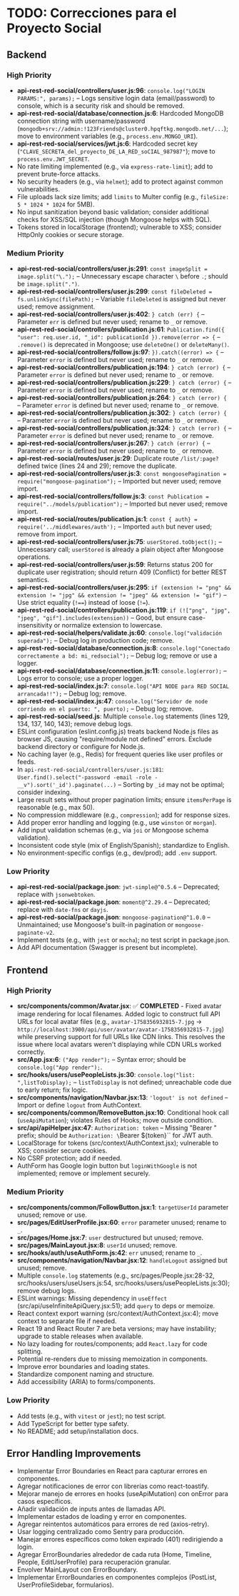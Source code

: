 # TODO: Correcciones para el Proyecto Social

## Backend

### High Priority
- **api-rest-red-social/controllers/user.js:96**: `console.log("LOGIN PARAMS:", params);` – Logs sensitive login data (email/password) to console, which is a security risk and should be removed.
- **api-rest-red-social/database/connection.js:6**: Hardcoded MongoDB connection string with username/password (`mongodb+srv://admin:!123Friends@cluster0.hpqftkg.mongodb.net/...`); move to environment variables (e.g., `process.env.MONGO_URI`).
- **api-rest-red-social/services/jwt.js:6**: Hardcoded secret key (`"CLAVE_SECRETA_del_proyecto_DE_LA_RED_soCIAL_987987"`); move to `process.env.JWT_SECRET`.
- No rate limiting implemented (e.g., via `express-rate-limit`); add to prevent brute-force attacks.
- No security headers (e.g., via `helmet`); add to protect against common vulnerabilities.
- File uploads lack size limits; add `limits` to Multer config (e.g., `fileSize: 5 * 1024 * 1024` for 5MB).
- No input sanitization beyond basic validation; consider additional checks for XSS/SQL injection (though Mongoose helps with SQL).
- Tokens stored in localStorage (frontend); vulnerable to XSS; consider HttpOnly cookies or secure storage.

### Medium Priority
- **api-rest-red-social/controllers/user.js:291**: `const imageSplit = image.split("\.");` – Unnecessary escape character `\` before `.`; should be `image.split(".")`.
- **api-rest-red-social/controllers/user.js:299**: `const fileDeleted = fs.unlinkSync(filePath);` – Variable `fileDeleted` is assigned but never used; remove assignment.
- **api-rest-red-social/controllers/user.js:402**: `} catch (err) {` – Parameter `err` is defined but never used; rename to `_` or remove.
- **api-rest-red-social/controllers/publication.js:61**: `Publication.find({ "user": req.user.id, "_id": publicationId }).remove(error => {` – `.remove()` is deprecated in Mongoose; use `deleteOne()` or `deleteMany()`.
- **api-rest-red-social/controllers/follow.js:97**: `}).catch((error) => {` – Parameter `error` is defined but never used; rename to `_` or remove.
- **api-rest-red-social/controllers/publication.js:194**: `} catch (error) {` – Parameter `error` is defined but never used; rename to `_` or remove.
- **api-rest-red-social/controllers/publication.js:229**: `} catch (error) {` – Parameter `error` is defined but never used; rename to `_` or remove.
- **api-rest-red-social/controllers/publication.js:264**: `} catch (error) {` – Parameter `error` is defined but never used; rename to `_` or remove.
- **api-rest-red-social/controllers/publication.js:302**: `} catch (error) {` – Parameter `error` is defined but never used; rename to `_` or remove.
- **api-rest-red-social/controllers/publication.js:324**: `} catch (error) {` – Parameter `error` is defined but never used; rename to `_` or remove.
- **api-rest-red-social/controllers/user.js:267**: `} catch (error) {` – Parameter `error` is defined but never used; rename to `_` or remove.
- **api-rest-red-social/routes/user.js:29**: Duplicate route `/list/:page?` defined twice (lines 24 and 29); remove the duplicate.
- **api-rest-red-social/controllers/user.js:3**: `const mongoosePagination = require("mongoose-pagination");` – Imported but never used; remove import.
- **api-rest-red-social/controllers/follow.js:3**: `const Publication = require("../models/publication");` – Imported but never used; remove import.
- **api-rest-red-social/routes/publication.js:1**: `const { auth} = require('../middlewares/auth');` – Imported `auth` but never used; remove from import.
- **api-rest-red-social/controllers/user.js:75**: `userStored.toObject();` – Unnecessary call; `userStored` is already a plain object after Mongoose operations.
- **api-rest-red-social/controllers/user.js:59**: Returns status 200 for duplicate user registration; should return 409 (Conflict) for better REST semantics.
- **api-rest-red-social/controllers/user.js:295**: `if (extension != "png" && extension != "jpg" && extension != "jpeg" && extension != "gif")` – Use strict equality (`!==`) instead of loose (`!=`).
- **api-rest-red-social/controllers/publication.js:119**: `if (!["png", "jpg", "jpeg", "gif"].includes(extension))` – Good, but ensure case-insensitivity or normalize extension to lowercase.
- **api-rest-red-social/helpers/validate.js:60**: `console.log("validación superada");` – Debug log in production code; remove.
- **api-rest-red-social/database/connection.js:8**: `console.log("Conectado correctamente a bd: mi_redsocial");` – Debug log; remove or use a logger.
- **api-rest-red-social/database/connection.js:11**: `console.log(error);` – Logs error to console; use a proper logger.
- **api-rest-red-social/index.js:7**: `console.log("API NODE para RED SOCIAL arrancada!!");` – Debug log; remove.
- **api-rest-red-social/index.js:47**: `console.log("Servidor de node corriendo en el puerto: ", puerto);` – Debug log; remove.
- **api-rest-red-social/seed.js**: Multiple `console.log` statements (lines 129, 134, 137, 140, 143); remove debug logs.
- ESLint configuration (eslint.config.js) treats backend Node.js files as browser JS, causing "require/module not defined" errors. Exclude backend directory or configure for Node.js.
- No caching layer (e.g., Redis) for frequent queries like user profiles or feeds.
- In `api-rest-red-social/controllers/user.js:181`: `User.find().select("-password -email -role -__v").sort('_id').paginate(...)` – Sorting by `_id` may not be optimal; consider indexing.
- Large result sets without proper pagination limits; ensure `itemsPerPage` is reasonable (e.g., max 50).
- No compression middleware (e.g., `compression`); add for response sizes.
- Add proper error handling and logging (e.g., use `winston` or `morgan`).
- Add input validation schemas (e.g., via `joi` or Mongoose schema validation).
- Inconsistent code style (mix of English/Spanish); standardize to English.
- No environment-specific configs (e.g., dev/prod); add `.env` support.

### Low Priority
- **api-rest-red-social/package.json**: `jwt-simple@^0.5.6` – Deprecated; replace with `jsonwebtoken`.
- **api-rest-red-social/package.json**: `moment@^2.29.4` – Deprecated; replace with `date-fns` or `dayjs`.
- **api-rest-red-social/package.json**: `mongoose-pagination@^1.0.0` – Unmaintained; use Mongoose's built-in pagination or `mongoose-paginate-v2`.
- Implement tests (e.g., with `jest` or `mocha`); no test script in package.json.
- Add API documentation (Swagger is present but incomplete).

## Frontend

### High Priority
- **src/components/common/Avatar.jsx**: ✅ **COMPLETED** - Fixed avatar image rendering for local filenames. Added logic to construct full API URLs for local avatar files (e.g., `avatar-1758356932815-7.jpg` → `http://localhost:3900/api/user/avatar/avatar-1758356932815-7.jpg`) while preserving support for full URLs like CDN links. This resolves the issue where local avatars weren't displaying while CDN URLs worked correctly.
- **src/App.jsx:6**: `("App render");` – Syntax error; should be `console.log("App render");`.
- **src/hooks/users/usePeopleLists.js:30**: `console.log("list: ",listToDisplay);` – `listToDisplay` is not defined; unreachable code due to early return; fix logic.
- **src/components/navigation/Navbar.jsx:13**: `'logout' is not defined` – Import or define `logout` from AuthContext.
- **src/components/common/RemoveButton.jsx:10**: Conditional hook call (`useApiMutation`); violates Rules of Hooks; move outside condition.
- **src/api/apiHelper.jsx:47**: `Authorization: token` – Missing "Bearer " prefix; should be `Authorization: \`Bearer ${token}\`` for JWT auth.
- LocalStorage for tokens (src/context/AuthContext.jsx); vulnerable to XSS; consider secure cookies.
- No CSRF protection; add if needed.
- AuthForm has Google login button but `loginWithGoogle` is not implemented; remove or implement securely.

### Medium Priority
- **src/components/common/FollowButton.jsx:1**: `targetUserId` parameter unused; remove or use.
- **src/pages/EditUserProfile.jsx:60**: `error` parameter unused; rename to `_`.
- **src/pages/Home.jsx:7**: `user` destructured but unused; remove.
- **src/pages/MainLayout.jsx:8**: `userId` unused; remove.
- **src/hooks/auth/useAuthForm.js:42**: `err` unused; rename to `_`.
- **src/components/navigation/Navbar.jsx:12**: `handleLogout` assigned but unused; remove.
- Multiple `console.log` statements (e.g., src/pages/People.jsx:28-32, src/hooks/users/useUsers.js:54, src/hooks/users/usePeopleLists.js:30); remove debug logs.
- ESLint warnings: Missing dependency in `useEffect` (src/api/useInfiniteApiQuery.jsx:51); add `query` to deps or memoize.
- React context export warning (src/context/AuthContext.jsx:4); move context to separate file if needed.
- React 19 and React Router 7 are beta versions; may have instability; upgrade to stable releases when available.
- No lazy loading for routes/components; add `React.lazy` for code splitting.
- Potential re-renders due to missing memoization in components.
- Improve error boundaries and loading states.
- Standardize component naming and structure.
- Add accessibility (ARIA) to forms/components.

### Low Priority
- Add tests (e.g., with `vitest` or `jest`); no test script.
- Add TypeScript for better type safety.
- No README; add setup/installation docs.

## Error Handling Improvements
- Implementar Error Boundaries en React para capturar errores en componentes.
- Agregar notificaciones de error con librerías como react-toastify.
- Mejorar manejo de errores en hooks (useApiMutation) con onError para casos específicos.
- Añadir validación de inputs antes de llamadas API.
- Implementar estados de loading y error en componentes.
- Agregar reintentos automáticos para errores de red (axios-retry).
- Usar logging centralizado como Sentry para producción.
- Manejar errores específicos como token expirado (401) redirigiendo a login.
- Agregar ErrorBoundaries alrededor de cada ruta (Home, Timeline, People, EditUserProfile) para recuperación granular.
- Envolver MainLayout con ErrorBoundary.
- Implementar ErrorBoundaries en componentes complejos (PostList, UserProfileSidebar, formularios).